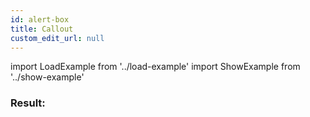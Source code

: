```yaml
---
id: alert-box
title: Callout
custom_edit_url: null
---
```


import LoadExample from '../load-example'
import ShowExample from '../show-example'

<ShowExample file="alert-box.html" />

### Result:

<LoadExample file="alert-box.html" />